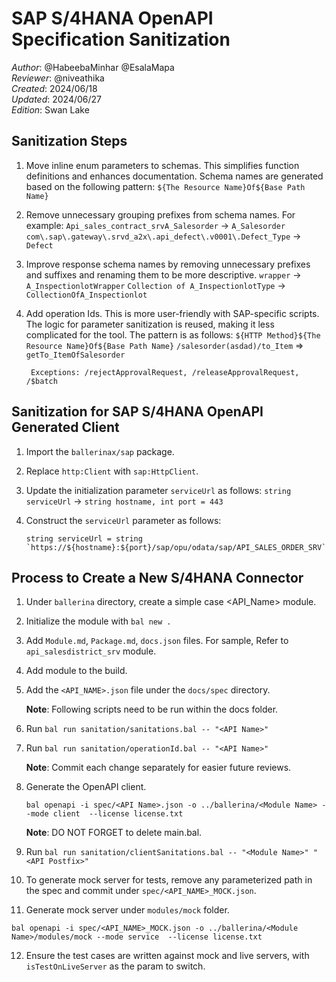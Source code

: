 # SAP S/4HANA OpenAPI Specification Sanitization

_Author_: @HabeebaMinhar @EsalaMapa \
_Reviewer_: @niveathika \
_Created_: 2024/06/18 \
_Updated_: 2024/06/27 \
_Edition_: Swan Lake  

## Sanitization Steps

1. Move inline enum parameters to schemas. This simplifies function definitions and enhances documentation. Schema names
   are generated based on the following pattern:
   `${The Resource Name}Of${Base Path Name}`

2. Remove unnecessary grouping prefixes from schema names. For example:
   `Api_sales_contract_srvA_Salesorder` -> `A_Salesorder`
   `com\.sap\.gateway\.srvd_a2x\.api_defect\.v0001\.Defect_Type` -> `Defect`

3. Improve response schema names by removing unnecessary prefixes and suffixes and renaming them to be more descriptive.
   `wrapper` -> `A_InspectionlotWrapper`
   `Collection of A_InspectionlotType` -> `CollectionOfA_Inspectionlot`

4. Add operation Ids. This is more user-friendly with SAP-specific scripts. The logic for parameter sanitization is
   reused, making it less complicated for the tool. The pattern is as follows:
   `${HTTP Method}${The Resource Name}Of${Base Path Name}`
   `/salesorder(asdad)/to_Item` => `getTo_ItemOfSalesorder`

        Exceptions: /rejectApprovalRequest, /releaseApprovalRequest, /$batch

## Sanitization for SAP S/4HANA OpenAPI Generated Client

1. Import the `ballerinax/sap` package.

2. Replace `http:Client` with `sap:HttpClient`.

3. Update the initialization parameter `serviceUrl` as follows:
   `string serviceUrl` -> `string hostname, int port = 443`

4. Construct the `serviceUrl` parameter as follows:
   ```
   string serviceUrl = string `https://${hostname}:${port}/sap/opu/odata/sap/API_SALES_ORDER_SRV`;
   ```

## Process to Create a New S/4HANA Connector

1. Under `ballerina` directory, create a simple case <API_Name> module.

2. Initialize the module with `bal new .`

3. Add `Module.md`, `Package.md`, `docs.json` files. For sample, Refer to `api_salesdistrict_srv` module.

4. Add module to the build.

5. Add the `<API_NAME>.json` file under the `docs/spec` directory.

   **Note**: Following scripts need to be run within the docs folder.

6. Run `bal run sanitation/sanitations.bal -- "<API Name>"`

7. Run `bal run sanitation/operationId.bal -- "<API Name>"`

   **Note**: Commit each change separately for easier future reviews.

8. Generate the OpenAPI client.

    ```ballerina
    bal openapi -i spec/<API Name>.json -o ../ballerina/<Module Name> --mode client  --license license.txt
    ```
   **Note**: DO NOT FORGET to delete main.bal.

9. Run `bal run sanitation/clientSanitations.bal -- "<Module Name>" "<API Postfix>"`

10. To generate mock server for tests, remove any parameterized path in the spec and commit
    under `spec/<API_NAME>_MOCK.json`.

11. Generate mock server under `modules/mock` folder.

```ballerina
bal openapi -i spec/<API_NAME>_MOCK.json -o ../ballerina/<Module Name>/modules/mock --mode service  --license license.txt
```

12. Ensure the test cases are written against mock and live servers, with `isTestOnLiveServer` as the param to switch. 
